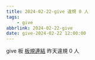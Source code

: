 ```yaml
---
title: 2024-02-22-give 違規 0 人
tags:
    - give
abbrlink: 2024-02-22-give
date: give-2024-02-22 12:00:00
---
```

give 板 [板規連結](https://www.ptt.cc/bbs/give/M.1612495900.A.C32.html)
昨天違規 0 人
